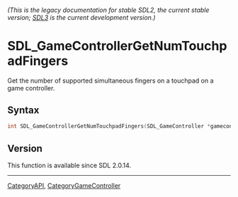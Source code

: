 ###### (This is the legacy documentation for stable SDL2, the current stable version; [SDL3](https://wiki.libsdl.org/SDL3/) is the current development version.)
# SDL_GameControllerGetNumTouchpadFingers

Get the number of supported simultaneous fingers on a touchpad on a game controller.

## Syntax

```c
int SDL_GameControllerGetNumTouchpadFingers(SDL_GameController *gamecontroller, int touchpad);

```

## Version

This function is available since SDL 2.0.14.

----
[CategoryAPI](CategoryAPI), [CategoryGameController](CategoryGameController)

